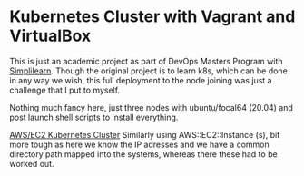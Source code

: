 # Kubernetes Cluster with Vagrant and VirtualBox 

This is just an academic project as part of DevOps Masters Program with [Simplilearn](https://www.simplilearn.com/devops-engineer-masters-program-certification-training). Though the original project is to learn k8s, which can be done in any way we wish, this full deployment to the node joining was just a challenge that I put to myself.

Nothing much fancy here, just three nodes with ubuntu/focal64 (20.04) and post launch shell scripts to install everything.

[AWS/EC2 Kubernetes Cluster](../aws/aws-cf-kubecluster) Similarly using AWS::EC2::Instance (s), bit more tough as here we know the IP adresses and we have a common directory path mapped into the systems, whereas there these had to be worked out.